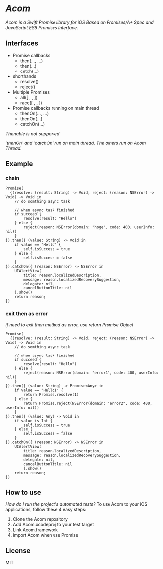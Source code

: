 # _Acom_

_Acom is a Swift Promise library for iOS Based on Promises/A+ Spec and JavaScript ES6 Promises Interface._

## Interfaces

- Promise callbacks
  - then(...,  ...)
  - then(...)
  - catch(...)
- shorthands
  - resolve()
  - reject()
- Multiple Promises
  - all([ , , ])
  - race([ , , ])
- Promise callbacks running on main thread
  - thenOn(..., ...)
  - thenOn(...)
  - catchOn(...)

_Thenable is not supported_

_'thenOn' and 'catchOn' run on main thread. The others run on Acom Thread._

## Example

### chain
```
Promise(
  {(resolve: (result: String) -> Void, reject: (reason: NSError) -> Void) -> Void in
    // do somthing async task

    // when async task finished
    if succeed {
        resolve(result: "Hello")
    } else {
        reject(reason: NSError(domain: "hoge", code: 400, userInfo: nil))
    }
}).then({ (value: String) -> Void in
    if value == "Hello" {
        self.isSuccess = true
    } else {
        self.isSuccess = false
    }
}).catchOn({ (reason: NSError) -> NSError in
    UIAlertView(
        title: reason.localizedDescription,
        message: reason.localizedRecoverySuggestion,
        delegate: nil,
        cancelButtonTitle: nil
    ).show()
    return reason;
})
```

### exit then as error
_if need to exit then method as error, use return Promise Object_
```
Promise(
  {(resolve: (result: String) -> Void, reject: (reason: NSError) -> Void) -> Void in
    // do somthing async task

    // when async task finished
    if succeed {
        resolve(result: "Hello")
    } else {
        reject(reason: NSError(domain: "error1", code: 400, userInfo: nil))
    }
}).then({ (value: String) -> Promise<Any> in
    if value == "Hello1" {
        return Promise.resolve(1)
    } else {
        return Promise.reject(NSError(domain: "error2", code: 400, userInfo: nil))
    }
}).then({ (value: Any) -> Void in
    if value is Int {
        self.isSuccess = true
    } else {
        self.isSuccess = false
    }
}).catchOn({ (reason: NSError) -> NSError in
    UIAlertView(
        title: reason.localizedDescription,
        message: reason.localizedRecoverySuggestion,
        delegate: nil,
        cancelButtonTitle: nil
        ).show()
    return reason;
})
```

## How to use

_How do I run the project's automated tests?_
To use Acom to your iOS applications, follow these 4 easy steps:

1. Clone the Acom repository
2. Add Acom.xcodeproj to your test target
3. Link Acom.framework
4. import Acom when use Promise

## License
MIT
